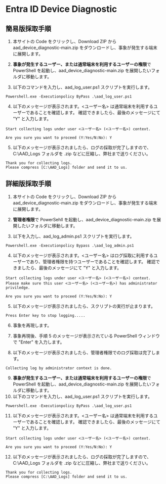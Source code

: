 # Entra ID Device Diagnostic

## 簡易版採取手順
1. 本サイトの Code をクリックし、Download ZIP から　aad_device_diagnostic-main.zip をダウンロードし、事象が発生する端末に展開します。

2. **事象が発生するユーザー、または通常端末を利用するユーザーの権限**で PowerShell を起動し、aad_device_diagnostic-main.zip を展開したいフォルダに移動します。
3. 以下のコマンドを入力し、aad_log_user.ps1 スクリプトを実行します。

```
Powershell.exe -Executionpolicy ByPass .\aad_log_user.ps1
```

4. 以下のメッセージが表示されます。<ユーザー名> は通常端末を利用するユーザーであることを確認します。
確認できましたら、最後のメッセージにて "Y" と入力します。

```
Start collecting logs under user <ユーザー名> (<ユーザー名>) context.

Are you sure you want to proceed (Y:Yes/N:No): Y
```

5. 以下のメッセージが表示されましたら、ログの採取が完了しますので、C:\AAD_Logs フォルダを .zip などに圧縮し、弊社まで送りください。

```
Thank you for collecting logs.
Please compress [C:\AAD_Logs] folder and send it to us.
```


## 詳細版採取手順
1. 本サイトの Code をクリックし、Download ZIP から　aad_device_diagnostic-main.zip をダウンロードし、事象が発生する端末に展開します。

2. **管理者権限**で PowerSehll を起動し、aad_device_diagnostic-main.zip を展開したいフォルダに移動します。

3. 以下を入力し、aad_log_admin.ps1 スクリプトを実行します。

```
Powershell.exe -Executionpolicy Bypass .\aad_log_admin.ps1
```

4. 以下のメッセージが表示されます。<ユーザー名> はログ採取に利用するユーザーであり、管理者権限を持つユーザーであることを確認します。
確認できましたら、最後のメッセージにて "Y" と入力します。

```
Start collecting logs under user <ユーザー名> (<ユーザー名>) context.
Please make sure this user <ユーザー名> (<ユーザー名>) has administrator priviledge.

Are you sure you want to proceed (Y:Yes/N:No): Y
```

5. 以下のメッセージが表示されましたら、スクリプトの実行が止まります。

```
Press Enter key to stop logging.....
```

6. 事象を再現します。

7. 事象再現後、手順 5 のメッセージが表示されている PowerShell ウィンドウで "Enter" を入力します。 

8. 以下のメッセージが表示されましたら、管理者権限でのログ採取は完了します。

```
Collecting log by administrator context is done.
```

9. **事象が発生するユーザー、または通常端末を利用するユーザーの権限**で PowerShell を起動し、aad_device_diagnostic-main.zip を展開したいフォルダに移動します。
10. 以下のコマンドを入力し、aad_log_user.ps1 スクリプトを実行します。

```
Powershell.exe -Executionpolicy ByPass .\aad_log_user.ps1
```

11. 以下のメッセージが表示されます。<ユーザー名> は通常端末を利用するユーザーであることを確認します。
確認できましたら、最後のメッセージにて "Y" と入力します。

```
Start collecting logs under user <ユーザー名> (<ユーザー名>) context.

Are you sure you want to proceed (Y:Yes/N:No): Y
```

12. 以下のメッセージが表示されましたら、ログの採取が完了しますので、C:\AAD_Logs フォルダを .zip などに圧縮し、弊社まで送りください。

```
Thank you for collecting logs.
Please compress [C:\AAD_Logs] folder and send it to us.
```